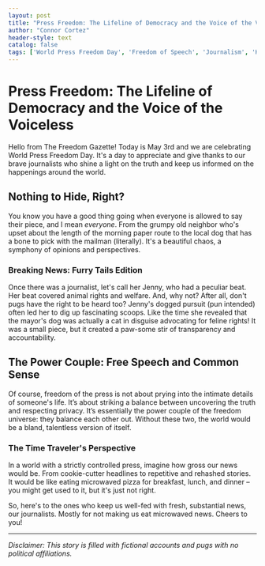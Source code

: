 ```yaml
---
layout: post
title: "Press Freedom: The Lifeline of Democracy and the Voice of the Voiceless"
author: "Connor Cortez"
header-style: text
catalog: false
tags: ['World Press Freedom Day', 'Freedom of Speech', 'Journalism', 'Humor', 'Democracy', 'Satire']
---
```


# Press Freedom: The Lifeline of Democracy and the Voice of the Voiceless  

Hello from The Freedom Gazette! Today is May 3rd and we are celebrating World Press Freedom Day. It's a day to appreciate and give thanks to our brave journalists who shine a light on the truth and keep us informed on the happenings around the world.  

## Nothing to Hide, Right?  

You know you have a good thing going when everyone is allowed to say their piece, and I mean *everyone*. From the grumpy old neighbor who's upset about the length of the morning paper route to the local dog that has a bone to pick with the mailman (literally). It's a beautiful chaos, a symphony of opinions and perspectives.  

### Breaking News: Furry Tails Edition  

Once there was a journalist, let's call her Jenny, who had a peculiar beat. Her beat covered animal rights and welfare. And, why not? After all, don't pugs have the right to be heard too? Jenny's dogged pursuit (pun intended) often led her to dig up fascinating scoops. Like the time she revealed that the mayor's dog was actually a cat in disguise advocating for feline rights! It was a small piece, but it created a paw-some stir of transparency and accountability.  

## The Power Couple: Free Speech and Common Sense  

Of course, freedom of the press is not about prying into the intimate details of someone's life. It’s about striking a balance between uncovering the truth and respecting privacy. It’s essentially the power couple of the freedom universe: they balance each other out. Without these two, the world would be a bland, talentless version of itself.  

### The Time Traveler's Perspective  

In a world with a strictly controlled press, imagine how gross our news would be. From cookie-cutter headlines to repetitive and rehashed stories. It would be like eating microwaved pizza for breakfast, lunch, and dinner – you might get used to it, but it's just not right.  

So, here's to the ones who keep us well-fed with fresh, substantial news, our journalists. Mostly for not making us eat microwaved news. Cheers to you!  

---  

_Disclaimer: This story is filled with fictional accounts and pugs with no political affiliations._  